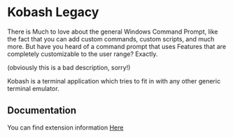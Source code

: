 # Kobash Legacy 
There is Much to love about the general Windows Command Prompt, like the fact that you can add custom commands, custom scripts, and much more. But have you heard of a command prompt that uses Features that are completely customizable to the user range? Exactly. 

(obviously this is a bad description, sorry!)

Kobash is a terminal application which tries to fit in with any other generic terminal emulator.

## Documentation

You can find extension information [Here]()